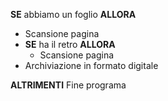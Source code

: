 **SE**  abbiamo un foglio  **ALLORA**
- Scansione pagina
- **SE** ha il retro **ALLORA**
    - Scansione pagina
- Archiviazione in formato digitale

**ALTRIMENTI** Fine programa